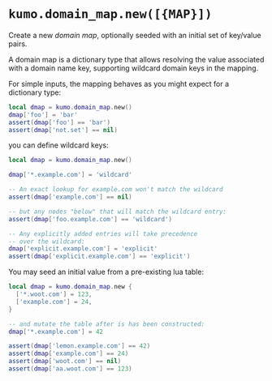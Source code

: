 # `kumo.domain_map.new([{MAP}])`

Create a new *domain map*, optionally seeded with an initial set of
key/value pairs.

A domain map is a dictionary type that allows resolving the value
associated with a domain name key, supporting wildcard domain keys
in the mapping.

For simple inputs, the mapping behaves as you might expect for a dictionary
type:

```lua
local dmap = kumo.domain_map.new()
dmap['foo'] = 'bar'
assert(dmap['foo'] == 'bar')
assert(dmap['not.set'] == nil)
```

you can define wildcard keys:

```lua
local dmap = kumo.domain_map.new()

dmap['*.example.com'] = 'wildcard'

-- An exact lookup for example.com won't match the wildcard
assert(dmap['example.com'] == nil)

-- but any nodes "below" that will match the wildcard entry:
assert(dmap['foo.example.com'] == 'wildcard')

-- Any explicitly added entries will take precedence
-- over the wildcard:
dmap['explicit.example.com'] = 'explicit'
assert(dmap['explicit.example.com'] == 'explicit')
```

You may seed an initial value from a pre-existing lua table:

```lua
local dmap = kumo.domain_map.new {
  ['*.woot.com'] = 123,
  ['example.com'] = 24,
}

-- and mutate the table after is has been constructed:
dmap['*.example.com'] = 42

assert(dmap['lemon.example.com'] == 42)
assert(dmap['example.com'] == 24)
assert(dmap['woot.com'] == nil)
assert(dmap['aa.woot.com'] == 123)
```
